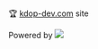 🏆 [kdop-dev.com](https://kdop-dev.com) site

Powered by [![](https://i.imgur.com/zNBkzj1.png)](https://beautifuljekyll.com/plans/)